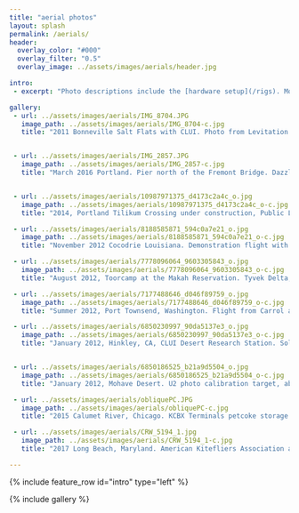 ```yaml
---
title: "aerial photos"
layout: splash
permalink: /aerials/
header:
  overlay_color: "#000"
  overlay_filter: "0.5"
  overlay_image: ../assets/images/aerials/header.jpg

intro: 
 - excerpt: "Photo descriptions include the [hardware setup](/rigs). Most of these photos are from a [mapping expedition](/orthoimagery) with a homemade kite or balloon."

gallery:
 - url: ../assets/images/aerials/IMG_8704.JPG
   image_path: ../assets/images/aerials/IMG_8704-c.jpg
   title: "2011 Bonneville Salt Flats with CLUI. Photo from Levitation Delta and Grassroots Mapping PET bottle rig."


 - url: ../assets/images/aerials/IMG_2857.JPG
   image_path: ../assets/images/aerials/IMG_2857-c.jpg
   title: "March 2016 Portland. Pier north of the Fremont Bridge. Dazzle Delta and KAPtery Saturn V autopan rig."


 - url: ../assets/images/aerials/10987971375_d4173c2a4c_o.jpg
   image_path: ../assets/images/aerials/10987971375_d4173c2a4c_o-c.jpg
   title: "2014, Portland Tilikum Crossing under construction, Public Lab Balloon Mapping Kit, bottle rig. with Thomas Hudson."

 - url: ../assets/images/aerials/8188585871_594c0a7e21_o.jpg
   image_path: ../assets/images/aerials/8188585871_594c0a7e21_o-c.jpg
   title: "November 2012 Cocodrie Louisiana. Demonstration flight with Stewart Long and Pat Coyle at Public Lab barnraising. Public Lab Balloon Mapping Kit."

 - url: ../assets/images/aerials/7778096064_9603305843_o.jpg
   image_path: ../assets/images/aerials/7778096064_9603305843_o-c.jpg
   title: "August 2012, Toorcamp at the Makah Reservation. Tyvek Delta, Public Lab PET bottle rig."

 - url: ../assets/images/aerials/7177488646_d046f89759_o.jpg
   image_path: ../assets/images/aerials/7177488646_d046f89759_o-c.jpg
   title: "Summer 2012, Port Townsend, Washington. Flight from Carrol and Jack McCreary’s sailboat. Levitation Delta and Brooxes KAP rig."

 - url: ../assets/images/aerials/6850230997_90da5137e3_o.jpg
   image_path: ../assets/images/aerials/6850230997_90da5137e3_o-c.jpg
   title: "January 2012, Hinkley, CA, CLUI Desert Research Station. Solar balloon self-portrait hopping a barbed wire fence. 12’ tetrahedron balloon made from heat seamed painters plastic and iron hydroxide, carrying a Public Lab PET bottle rig."


 - url: ../assets/images/aerials/6850186525_b21a9d5504_o.jpg
   image_path: ../assets/images/aerials/6850186525_b21a9d5504_o-c.jpg
   title: "January 2012, Mohave Desert. U2 photo calibration target, abandoned. With CLUI.  Flight from a Tyvek Delta with whole culm bamboo spars, photo from a Public Lab PET bottle rig."

 - url: ../assets/images/aerials/obliquePC.JPG
   image_path: ../assets/images/aerials/obliquePC-c.jpg
   title: "2015 Calumet River, Chicago. KCBX Terminals petcoke storage. Dazzle Delta and Public Lab PET bottle rig." 

 - url: ../assets/images/aerials/CRW_5194_1.jpg
   image_path: ../assets/images/aerials/CRW_5194_1-c.jpg
   title: "2017 Long Beach, Maryland. American Kitefliers Association annual convention.  Aerial photo of a 50’ kite. Taken from a Levitation Light with a KAPtery Aerobee rig and an S100 running CHDK."

---
```

{% include feature_row id="intro" type="left" %}

{% include gallery %}

